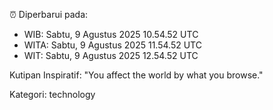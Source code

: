 ⏰ Diperbarui pada:
- WIB: Sabtu, 9 Agustus 2025 10.54.52 UTC
- WITA: Sabtu, 9 Agustus 2025 11.54.52 UTC
- WIT: Sabtu, 9 Agustus 2025 12.54.52 UTC

Kutipan Inspiratif:
"You affect the world by what you browse."


Kategori: technology

